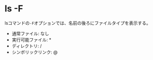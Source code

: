# ls -F

lsコマンドの`-F`オプションでは、名前の後ろにファイルタイプを表示する。

- 通常ファイル: なし
- 実行可能ファイル: *
- ディレクトリ: /
- シンボリックリンク: @

